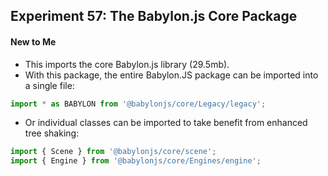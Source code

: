 ## Experiment 57: The Babylon.js Core Package

#### New to Me
- This imports the core Babylon.js library (29.5mb).
- With this package, the entire Babylon.JS package can be imported into a single file:
```js
import * as BABYLON from '@babylonjs/core/Legacy/legacy';
```
- Or individual classes can be imported to take benefit from enhanced tree shaking:
```js
import { Scene } from '@babylonjs/core/scene';
import { Engine } from '@babylonjs/core/Engines/engine';
```